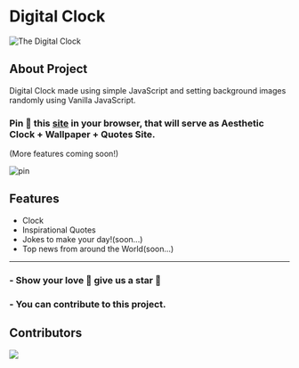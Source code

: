 # Digital Clock 

![The Digital Clock](https://user-images.githubusercontent.com/68807845/194543175-5b200fb0-4e20-4cc2-9103-ba7f65b78ea2.png)


## About Project
Digital Clock made using simple JavaScript and setting background images randomly using Vanilla JavaScript.

### Pin 📌 this [site](https://nisoojadhav.github.io/clock) in your browser, that will serve as Aesthetic Clock + Wallpaper + Quotes Site.
(More features coming soon!)

![pin](https://user-images.githubusercontent.com/68807845/194076153-be4ca8cb-cf55-4359-99d6-af2cb17856ae.png)


## Features

- Clock
- Inspirational Quotes
- Jokes to make your day!(soon...)
- Top news from around the World(soon...)

----------

### - Show your love 💛 give us a star 🌟
### - You can contribute to this project.

## Contributors
<a href="https://github.com/nisoojadhav/clock/graphs/contributors">
  <img src="https://contrib.rocks/image?repo=nisoojadhav/clock" />
</a>
